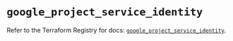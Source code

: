 # `google_project_service_identity`

Refer to the Terraform Registry for docs: [`google_project_service_identity`](https://registry.terraform.io/providers/hashicorp/google-beta/6.41.0/docs/resources/google_project_service_identity).
